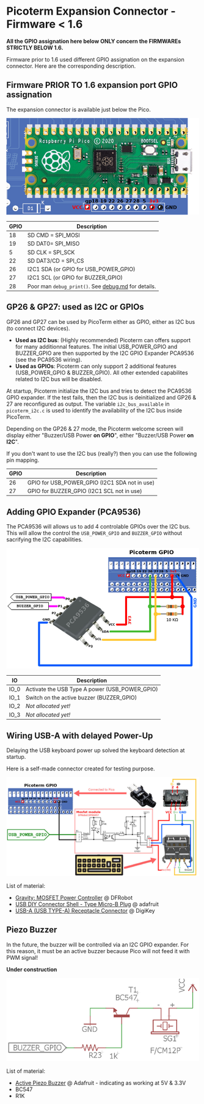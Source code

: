 # Picoterm Expansion Connector - Firmware < 1.6

__All the GPIO assignation here below ONLY concern the FIRMWAREs STRICTLY BELOW 1.6.__

Firmware prior to 1.6 used different GPIO assignation on the expansion connector. Here are the corresponding description.


## Firmware PRIOR TO 1.6 expansion port GPIO assignation

The expansion connector is available just below the Pico.

![Picoterm expansion port](_static/picoterm-conn.jpg)

| GPIO  | Description                                              |
|-------|----------------------------------------------------------|
| 18    | SD CMD = SPI_MOSI                                        |
| 19    | SD DAT0= SPI_MISO                                        |
| 5     | SD CLK = SPI_SCK                                         |
| 22    | SD DAT3/CD = SPI_CS                                      |
| 26    | I2C1 SDA (or GPIO for USB_POWER_GPIO)                    |
| 27    | I2C1 SCL (or GPIO for BUZZER_GPIO)                       |
| 28    | Poor man `debug_print()`. See [debug.md](debug.md) for details.  |

## GP26 & GP27: used as I2C or GPIOs

GP26 and GP27 can be used by PicoTerm either as GPIO, either as I2C bus (to connect I2C devices).

* __Used as I2C bus__: (Highly recommended) Picoterm can offers support for many additionnal features. The initial USB_POWER_GPIO and BUZZER_GPIO are then supported by the I2C GPIO Expander PCA9536 (see the PCA9536 wiring).
* __Used as GPIOs__: Picoterm can only support 2 additional features (USB_POWER_GPIO & BUZZER_GPIO). All other extended capabilites related to I2C bus will be disabled.

At startup, Picoterm initialize the I2C bus and tries to detect the PCA9536 GPIO expander. If the test fails, then the I2C bus is deinitialized and GP26 & 27 are reconfigured as output. The variable `i2c_bus_available` in `picoterm_i2c.c` is used to identify the availability of the I2C bus inside PicoTerm.


Depending on the GP26 & 27 mode, the Picoterm welcome screen will display either "Buzzer/USB Power __on GPIO__", either "Buzzer/USB Power __on I2C__".


If you don't want to use the I2C bus (really?) then you can use the following pin mapping.

| GPIO  | Description                                              |
|-------|----------------------------------------------------------|
| 26    | GPIO for USB_POWER_GPIO (I2C1 SDA not in use)            |
| 27    | GPIO for BUZZER_GPIO (I2C1 SCL not in use)               |


## Adding GPIO Expander (PCA9536)

The PCA9536 will allows us to add 4 controlable GPIOs over the I2C bus. This will allow the control the `USB_POWER_GPIO` and `BUZZER_GPIO` without sacrifying the I2C capabilities.

![Picoterm wiring PCA9536](_static/picoterm-i2c-bus-hr10.jpg)

| IO   | Description                                              |
|------|----------------------------------------------------------|
| IO_0 | Activate the USB Type A power (USB_POWER_GPIO)           |
| IO_1 | Switch on the active buzzer (BUZZER_GPIO)                |
| IO_2 | _Not allocated yet!_                                     |
| IO_3 | _Not allocated yet!_                                     |

## Wiring USB-A with delayed Power-Up

Delaying the USB keyboard power up solved the keyboard detection at startup.

Here is a self-made connector created for testing purpose.

![delayed keyboard power-up](_static/picoterm-usb-power-hr10.jpg)

List of material:
* [Gravity: MOSFET Power Controller](https://www.dfrobot.com/product-1567.html) @ DFRobot
* [USB DIY Connector Shell - Type Micro-B Plug](https://www.adafruit.com/product/1390) @ adafruit
* [USB-A (USB TYPE-A) Receptacle Connector](https://www.digikey.be/nl/products/detail/on-shore-technology-inc/USB-A1HSW6/2677750) @ DigiKey

## Piezo Buzzer

In the future, the buzzer will be controlled via an I2C GPIO expander. For this reason, it must be an active buzzer because Pico will not feed it with PWM signal!

__Under construction__

![picoterm buzzer](_static/picoterm-conn-buzzer.jpg)

List of material:
* [Active Piezo Buzzer](https://www.adafruit.com/product/1536) @ Adafruit - indicating as working at 5V & 3.3V
* BC547
* R1K
